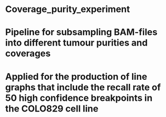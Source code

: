 # Coverage_purity_experiment

# Pipeline for subsampling BAM-files into different tumour purities and coverages
# Applied for the production of line graphs that include the recall rate of 50 high confidence breakpoints in the COLO829 cell line
